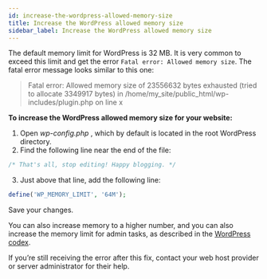 ```yaml
---
id: increase-the-wordpress-allowed-memory-size
title: Increase the WordPress allowed memory size
sidebar_label: Increase the WordPress allowed memory size
---
```


The default memory limit for WordPress is 32 MB. It is very common to exceed
this limit and get the error `Fatal error: Allowed memory size`. The fatal
error message looks similar to this one:

> Fatal error: Allowed memory size of 23556632 bytes exhausted (tried to allocate 3349917 bytes) in /home/my_site/public_html/wp-includes/plugin.php on line x

**To increase the WordPress allowed memory size for your website:**

  1. Open *wp-config.php* , which by default is located in the root WordPress directory.
  2. Find the following line near the end of the file:  

```php
/* That's all, stop editing! Happy blogging. */
```

  3. Just above that line, add the following line:  

```php
define('WP_MEMORY_LIMIT', '64M');
```

Save your changes.

You can also increase memory to a higher number, and you can also increase the
memory limit for admin tasks, as described in the [WordPress codex](https://wordpress.org/support/article/editing-wp-config-php/#increasing-memory-allocated-to-php).

If you’re still receiving the error after this fix, contact your web host
provider or server administrator for their help.
